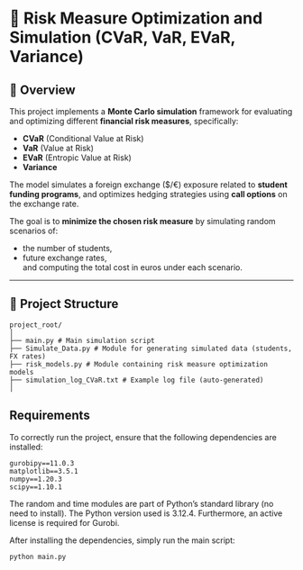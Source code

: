 # 🎯 Risk Measure Optimization and Simulation (CVaR, VaR, EVaR, Variance)



## 📘 Overview

This project implements a **Monte Carlo simulation** framework for evaluating and optimizing different **financial risk measures**, specifically:

- **CVaR** (Conditional Value at Risk)  
- **VaR** (Value at Risk)  
- **EVaR** (Entropic Value at Risk)  
- **Variance**

The model simulates a foreign exchange ($/€) exposure related to **student funding programs**, and optimizes hedging strategies using **call options** on the exchange rate.

The goal is to **minimize the chosen risk measure** by simulating random scenarios of:
- the number of students,
- future exchange rates,  
and computing the total cost in euros under each scenario.

---

## 🧭 Project Structure
```plaintext
project_root/
│
├── main.py # Main simulation script
├── Simulate_Data.py # Module for generating simulated data (students, FX rates)
├── risk_models.py # Module containing risk measure optimization models
├── simulation_log_CVaR.txt # Example log file (auto-generated)
│
```

## Requirements
To correctly run the project, ensure that the following dependencies are installed:
```plaintext
gurobipy==11.0.3
matplotlib==3.5.1
numpy==1.20.3
scipy==1.10.1
```
The random and time modules are part of Python’s standard library (no need to install).
The Python version used is 3.12.4. Furthermore, an active license is required for Gurobi.

After installing the dependencies, simply run the main script:

```bash
python main.py
```
